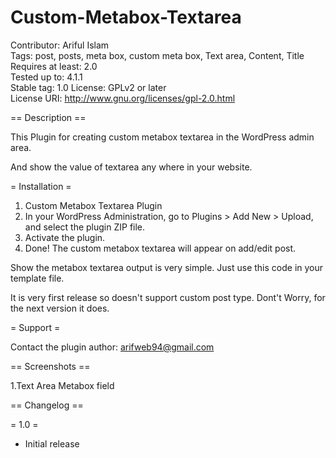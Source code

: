 # Custom-Metabox-Textarea

Contributor: Ariful Islam  
Tags: post, posts, meta box, custom meta box, Text area, Content, Title   
Requires at least: 2.0  
Tested up to: 4.1.1  
Stable tag: 1.0
License: GPLv2 or later  
License URI: http://www.gnu.org/licenses/gpl-2.0.html


== Description ==

This Plugin for creating custom metabox textarea in the WordPress admin area.

And show the value of textarea any where in your website.

= Installation =

1. Custom Metabox Textarea Plugin
2. In your WordPress Administration, go to Plugins > Add New > Upload, and select the plugin ZIP file.
3. Activate the plugin.
7. Done! The custom metabox textarea will appear on add/edit post.

Show the metabox textarea output is very simple. Just use this code in your template file.

<?php

    $meta_value = get_post_meta( get_the_ID(), 'textarea-meta-textarea', true );
 
    if( !empty( $meta_value ) ) {
        echo $meta_value;
    }
?>

It is very first release so doesn't support custom post type. Dont't Worry, for the next version it does.

= Support =

Contact the plugin author: arifweb94@gmail.com



== Screenshots ==

1.Text Area Metabox field

== Changelog ==

= 1.0 =
* Initial release
